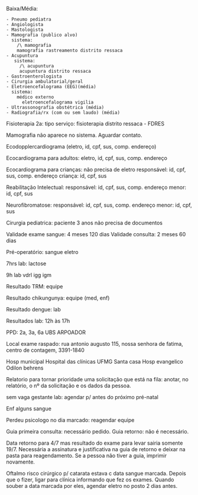 Baixa/Média:

    - Pneumo pediatra
    - Angiologista
    - Mastologista
    - Mamografia (publico alvo)
      sistema:
        /\ mamografia
        mamografia rastreamento distrito ressaca
    - Acupuntura
       sistema:
         /\ acupuntura
         acupuntura distrito ressaca
    - Gastroenterologista
    - Cirurgia ambulatorial/geral
    - Eletroencefalograma (EEG)(média)
      sistema:
        médico externo
	      eletroencefalograma vigilia
    - Ultrassonografia obstétrica (média)
    - Radiografia/rx (com ou sem laudo) (média)

Fisioterapia 2a:
  tipo serviço: fisioterapia distrito ressaca - FDRES

Mamografia não aparece no sistema.
Aguardar contato.

Ecodopplercardiograma (eletro, id, cpf, sus, comp. endereço)

Ecocardiograma para adultos:
  eletro, id, cpf, sus, comp. endereço

Ecocardiograma para crianças:
  não precisa de eletro
  responsável: id, cpf, sus, comp. endereço
  criança:     id, cpf, sus

Reabilitação Intelectual:
  responsável: id, cpf, sus, comp. endereço
  menor:       id, cpf, sus

Neurofibromatose:
  responsável: id, cpf, sus, comp. endereço
  menor:       id, cpf, sus

Cirurgia pediatrica:
  paciente 3 anos não precisa de documentos

Validade exame sangue: 4 meses 120 dias
Validade consulta:     2 meses 60  dias

Pré-operatório:
  sangue
  eletro

7hrs lab: lactose

9h lab vdrl igg igm

Resultado TRM: equipe

Resultado chikungunya: equipe (med, enf)

Resultado dengue: lab

Resultados lab: 12h às 17h

PPD: 2a, 3a, 6a UBS ARPOADOR

Local exame raspado:
  rua antonio augusto 115,
  nossa senhora de fatima,
  centro de contagem,
  3391-1840

Hosp municipal
Hospital das clínicas UFMG
Santa casa
Hosp evangelico
Odilon behrens

Relatorio para tornar prioridade uma solicitação que está na fila:
  anotar, no relatório, o nº da solicitação e os dados da pessoa.

sem vaga gestante lab:
  agendar p/ antes do próximo pré-natal

Enf alguns sangue

Perdeu psicologo no dia marcado:
    reagendar equipe

Guia primeira consulta: necessário pedido.
Guia retorno: 		não é necessário.

Data retorno para 4/7 mas resultado do exame
para levar sairia somente 19/7. Necessária a
assinatura e justificativa na guia de retorno e deixar
na pasta para reagendamento. Se a pessoa
não tiver a guia, imprimir novamente.

Oftalmo risco cirúrgico p/ catarata
  estava c data sangue marcada. Depois
  que o fizer, ligar para clínica informando
  que fez os exames. Quando souber a data
  marcada por eles, agendar eletro no posto
  2 dias antes.


